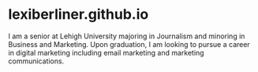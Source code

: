 # lexiberliner.github.io

I am a senior at Lehigh University majoring in Journalism and minoring in Business and Marketing. Upon graduation, I am looking to pursue a career in digital marketing including email marketing and marketing communications.  
